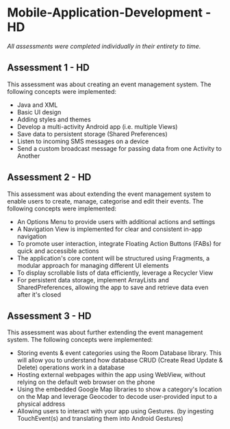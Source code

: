 # Mobile-Application-Development - HD
_All assessments were completed individually in their entirety to time._

## Assessment 1 - HD
This assessment was about creating an event management system. The following concepts were implemented:
* Java and XML 
* Basic UI design
* Adding styles and themes
* Develop a multi-activity Android app (i.e. multiple Views)
* Save data to persistent storage (Shared Preferences)
* Listen to incoming SMS messages on a device
* Send a custom broadcast message for passing data from one Activity to Another

## Assessment 2 - HD
This assessment was about extending the event management system to enable users to create, manage, categorise and edit their events. The following concepts were implemented:
* An Options Menu to provide users with additional actions and settings
* A Navigation View is implemented for clear and consistent in-app navigation
* To promote user interaction, integrate Floating Action Buttons (FABs) for quick and accessible actions
* The application's core content will be structured using Fragments, a modular approach for managing different UI elements
* To display scrollable lists of data efficiently, leverage a Recycler View
* For persistent data storage, implement ArrayLists and SharedPreferences, allowing the app to save and retrieve data even after it's closed

## Assessment 3 - HD
This assessment was about further extending the event management system. The following concepts were implemented:
* Storing events & event categories using the Room Database library. This will allow you to understand how database CRUD (Create Read Update & Delete) operations work in a database
* Hosting external webpages within the app using WebView, without relying on the default web browser on the phone
* Using the embedded Google Map libraries to show a category's location on the Map and leverage Geocoder to decode user-provided input to a physical address
* Allowing users to interact with your app using Gestures. (by ingesting TouchEvent(s) and translating them into Android Gestures)
